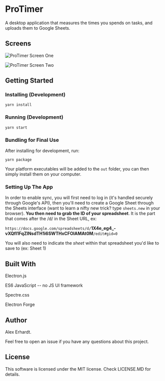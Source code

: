 # ProTimer

A desktop application that measures the times you spends on tasks, and 
uploads them to Google Sheets.

## Screens

![ProTimer Screen One](https://res.cloudinary.com/dxfgtjxiz/image/upload/c_scale,h_288/v1565257105/portfolio/protimer-screenshot.png)

![ProTimer Screen Two](https://res.cloudinary.com/dxfgtjxiz/image/upload/v1565255629/portfolio/protimer-sheets.png)


## Getting Started

### Installing (Development)

`yarn install`

### Running (Development)

`yarn start`

### Bundling for Final Use

After installing for development, run:

`yarn package`

Your platform executables will be added to the `out` folder, you can then simply install them on your computer.

### Setting Up The App

In order to enable sync, you will first need to log in (it's handled securely through Google's API), then you'll need to create a Google Sheet through the Sheets interface (want to learn a nifty new trick? type `sheets.new` in your browser). **You then need to grab the ID of your spreadsheet**. It is the part that comes after the /d/ in the Sheet URL, ex:

`https://docs.google.com/spreadsheets/d/`**1X4e_eg4_-vXQfl1FqZINsdTH1i6SWTHxCFOlAMAt0M**`/edit#gid=0`

You will also need to indicate the *sheet* within that spreadsheet you'd like to save to (ex: Sheet 1)


## Built With

Electron.js

ES6 JavaScript -- no JS UI framework

Spectre.css

Electron Forge

## Author

Alex Erhardt.

Feel free to open an issue if you have any questions about this project.

## License

This software is licensed under the MIT license. Check LICENSE.MD for details.
